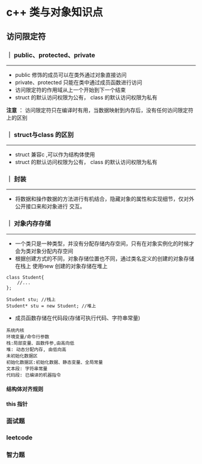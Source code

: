 
# c++ 类与对象知识点
## 访问限定符
### ｜ public、protected、private
---
- public 修饰的成员可以在类外通过对象直接访问
- private、protected 只能在类中通过成员函数进行访问
- 访问限定符的作用域从上一个开始到下一个结束
- struct 的默认访问权限为公有， class 的默认访问权限为私有


**注意** ： 访问限定符只在编译时有用，当数据映射到内存后，没有任何访问限定符上的区别

### ｜ struct与class 的区别
---
- struct 兼容c ,可以作为结构体使用
- struct 的默认访问权限为公有， class 的默认访问权限为私有

### ｜ 封装
---
- 将数据和操作数据的方法进行有机结合，隐藏对象的属性和实现细节，仅对外公开接口来和对象进行 交互。


### ｜ 对象内存存储
---
- 一个类只是一种类型，并没有分配存储内存空间，只有在对象实例化的时候才会为类对象分配内存空间
- 根据创建方式的不同，对象存储位置也不同，通过类名定义的创建的对象存储在栈上 使用new 创建的对象存储在堆上
```
class Student{
    //...
};

Student stu; //栈上
Student* stu = new Student; //堆上

```
- 成员函数存储在代码段(存储可执行代码、字符串常量)

[](https://github.com/Mjianjianjiao/review/blob/master/Picture/v2-0d8aeed026fcb865e5f228ee8cbe6d7e_720w.jpeg)

```
系统内核
环境变量/命令行参数
栈:局部变量、函数传参,由高向低
堆: 动态分配内存, 由低向高
未初始化数据区
初始化数据区:初始化数据、静态变量、全局常量
文本段: 字符串常量
代码段: 已编译的机器指令
```

#### 结构体对齐规则
#### this 指针
### 面试题
### leetcode
### 智力题
